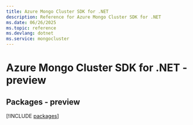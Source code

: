 ```yaml
---
title: Azure Mongo Cluster SDK for .NET
description: Reference for Azure Mongo Cluster SDK for .NET
ms.date: 06/26/2025
ms.topic: reference
ms.devlang: dotnet
ms.service: mongocluster
---
```

# Azure Mongo Cluster SDK for .NET - preview
## Packages - preview
[!INCLUDE [packages](mongo-cluster-index.md)]
